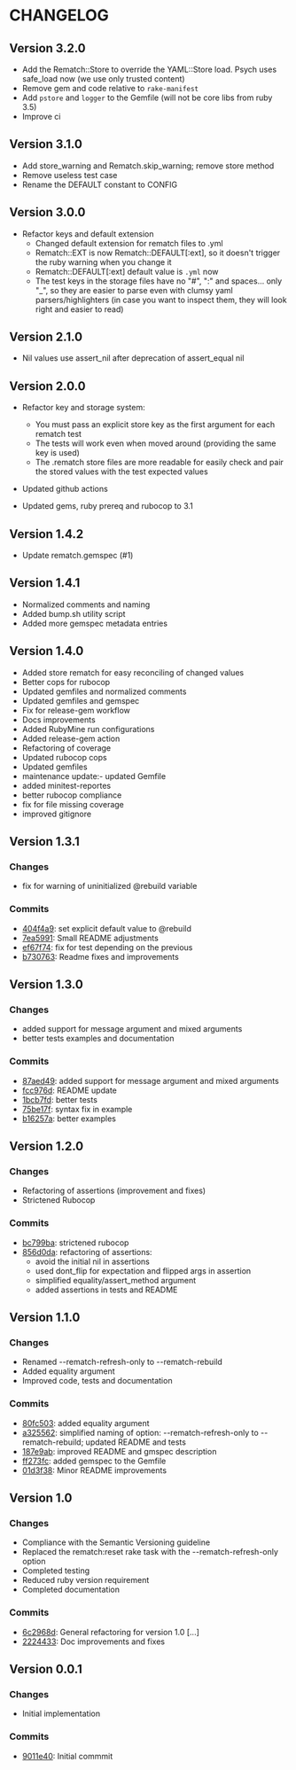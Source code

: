 # CHANGELOG

## Version 3.2.0

- Add the Rematch::Store to override the YAML::Store load. Psych uses safe_load now (we use only trusted content)
- Remove gem and code relative to `rake-manifest`
- Add `pstore` and `logger` to the Gemfile (will not be core libs from ruby 3.5)
- Improve ci

## Version 3.1.0

- Add store_warning and Rematch.skip_warning; remove store method
- Remove useless test case
- Rename the DEFAULT constant to CONFIG

## Version 3.0.0

- Refactor keys and default extension
  - Changed default extension for rematch files to .yml
  - Rematch::EXT is now Rematch::DEFAULT[:ext], so it doesn't trigger the ruby warning when you change it
  - Rematch::DEFAULT[:ext] default value is `.yml` now
  - The test keys in the storage files have no "#", ":" and spaces... only "_", so they are easier to parse even with clumsy yaml
    parsers/highlighters (in case you want to inspect them, they will look right and easier to read)

## Version 2.1.0

- Nil values use assert_nil after deprecation of assert_equal nil

## Version 2.0.0

- Refactor key and storage system:
  - You must pass an explicit store key as the first argument for each rematch test
  - The tests will work even when moved around (providing the same key is used)
  - The .rematch store files are more readable for easily check and pair the stored values with the test expected values

- Updated github actions
- Updated gems, ruby prereq and rubocop to 3.1

## Version 1.4.2

- Update rematch.gemspec (#1)

## Version 1.4.1

- Normalized comments and naming
- Added bump.sh utility script
- Added more gemspec metadata entries

## Version 1.4.0

- Added store rematch for easy reconciling of changed values
- Better cops for rubocop
- Updated gemfiles and normalized comments
- Updated gemfiles and gemspec
- Fix for release-gem workflow
- Docs improvements
- Added RubyMine run configurations
- Added release-gem action
- Refactoring of coverage
- Updated rubocop cops
- Updated gemfiles
- maintenance update:- updated Gemfile
- added minitest-reportes
- better rubocop compliance
- fix for file missing coverage
- improved gitignore

## Version 1.3.1

### Changes

- fix for warning of uninitialized @rebuild variable

### Commits

- [404f4a9](http://github.com/ddnexus/rematch/commit/404f4a9): set explicit default value to @rebuild
- [7ea5991](http://github.com/ddnexus/rematch/commit/7ea5991): Small README adjustments
- [ef67f74](http://github.com/ddnexus/rematch/commit/ef67f74): fix for test depending on the previous
- [b730763](http://github.com/ddnexus/rematch/commit/b730763): Readme fixes and improvements

## Version 1.3.0

### Changes

- added support for message argument and mixed arguments
- better tests examples and documentation

### Commits

- [87aed49](http://github.com/ddnexus/rematch/commit/87aed49): added support for message argument and mixed arguments
- [fcc976d](http://github.com/ddnexus/rematch/commit/fcc976d): README update
- [1bcb7fd](http://github.com/ddnexus/rematch/commit/1bcb7fd): better tests
- [75be17f](http://github.com/ddnexus/rematch/commit/75be17f): syntax fix in example
- [b16257a](http://github.com/ddnexus/rematch/commit/b16257a): better examples

## Version 1.2.0

### Changes

- Refactoring of assertions (improvement and fixes)
- Strictened Rubocop

### Commits

- [bc799ba](http://github.com/ddnexus/rematch/commit/bc799ba): strictened rubocop
- [856d0da](http://github.com/ddnexus/rematch/commit/856d0da): refactoring of assertions:
  - avoid the initial nil in assertions
  - used dont_flip for expectation and flipped args in assertion
  - simplified equality/assert_method argument
  - added assertions in tests and README

## Version 1.1.0

### Changes

- Renamed --rematch-refresh-only to --rematch-rebuild
- Added equality argument
- Improved code, tests and documentation

### Commits

- [80fc503](http://github.com/ddnexus/rematch/commit/80fc503): added equality argument
- [a325562](http://github.com/ddnexus/rematch/commit/a325562): simplified naming of option: --rematch-refresh-only to
  --rematch-rebuild; updated README and tests
- [187e9ab](http://github.com/ddnexus/rematch/commit/187e9ab): improved README and gmspec description
- [ff273fc](http://github.com/ddnexus/rematch/commit/ff273fc): added gemspec to the Gemfile
- [01d3f38](http://github.com/ddnexus/rematch/commit/01d3f38): Minor README improvements

## Version 1.0

### Changes

- Compliance with the Semantic Versioning guideline
- Replaced the rematch:reset rake task with the --rematch-refresh-only option
- Completed testing
- Reduced ruby version requirement
- Completed documentation

### Commits

- [6c2968d](http://github.com/ddnexus/rematch/commit/6c2968d): General refactoring for version 1.0 \[...\]
- [2224433](http://github.com/ddnexus/rematch/commit/2224433): Doc improvements and fixes

## Version 0.0.1

### Changes

- Initial implementation

### Commits

- [9011e40](http://github.com/ddnexus/rematch/commit/9011e40): Initial commmit
